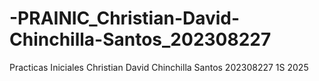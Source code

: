 # -PRAINIC_Christian-David-Chinchilla-Santos_202308227
Practicas Iniciales
Christian David Chinchilla Santos
202308227
1S 2025
